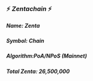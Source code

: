 ### :zap: *Zentachain* :zap:

#####                                *Name: Zenta* 
#####                               *Symbol: Chain* 
#####                            *Algorithm:PoA/NPoS* (Mainnet)
#####                         *Total Zenta: 26,500,000*
